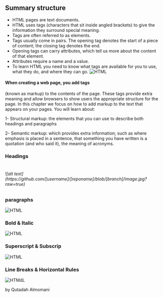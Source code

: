 ## Summary structure

* HTML pages are text documents.
*  HTML uses tags (characters that sit inside angled
brackets) to give the information they surround special
meaning.
* Tags are often referred to as elements.
*  Tags usually come in pairs. The opening tag denotes
the start of a piece of content; the closing tag denotes
the end.
* Opening tags can carry attributes, which tell us more
about the content of that element.
*  Attributes require a name and a value.
*  To learn HTML you need to know what tags are
available for you to use, what they do, and where they
can go.
  ![HTML](https://i.ibb.co/GxCK7wL/3.png)
#### When creating a web page, you add tags
(known as markup) to the contents of the
page. These tags provide extra meaning
and allow browsers to show users the
appropriate structure for the page.
In this chapter we focus on how to add markup to the text that
appears on your pages. You will learn about:

1-  Structural markup: the elements that you can use to
describe both headings and paragraphs


2-  Semantic markup: which provides extra information; such
as where emphasis is placed in a sentence, that something
you have written is a quotation (and who said it), the
meaning of acronyms.

### Headings
<h1>
<h2>
<h3>
<h4>
<h5>
<h6>
 ![alt text](https://github.com/[username]/[reponame]/blob/[branch]/image.jpg?raw=true)
 

 
 
  
  ### paragraphs
 
  
  ![HTML](https://i.ibb.co/4RbThjz/4.png)
 
  
  ### Bold & Italic
 
 
   ![HTML](https://i.ibb.co/gWJRM7f/5.png)
 
 
  
  ### Superscript & Subscrip
 
 
   ![HTML](https://i.ibb.co/MMCjRFk/6.png)
 
  
 ### Line Breaks & Horizontal Rules
 
 
 ![HTMdL](https://i.ibb.co/sH7BZwd/7.png)
 
 
 
 
by Qutadah Almomani
  
  
